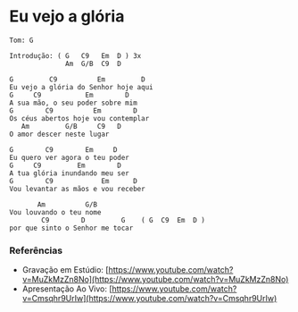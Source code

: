 # Eu vejo a glória

```
Tom: G
```

```
Introdução: ( G   C9   Em  D ) 3x
              Am  G/B  C9  D
```

```
G         C9          Em         D
Eu vejo a glória do Senhor hoje aqui
G     C9           Em        D
A sua mão, o seu poder sobre mim
G        C9          Em        D
Os céus abertos hoje vou contemplar
   Am         G/B     C9   D
O amor descer neste lugar

G        C9        Em     D
Eu quero ver agora o teu poder
G     C9         Em        D
A tua glória inundando meu ser
G        C9            Em      D
Vou levantar as mãos e vou receber

       Am          G/B
Vou louvando o teu nome 
        C9        D         G    ( G  C9  Em  D )
por que sinto o Senhor me tocar
```

### Referências

* Gravação em Estúdio: [https://www.youtube.com/watch?v=MuZkMzZn8No](https://www.youtube.com/watch?v=MuZkMzZn8No)
* Apresentação Ao Vivo: [https://www.youtube.com/watch?v=Cmsqhr9UrIw](https://www.youtube.com/watch?v=Cmsqhr9UrIw)
